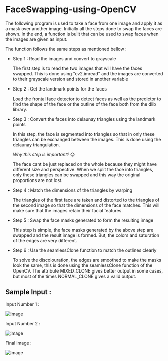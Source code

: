 # FaceSwapping-using-OpenCV

The following program is used to take a face from one image and apply it as a mask over another image. Initially all the steps done to swap the faces are shown. In the end, a function is built that can be used to swap faces when the images are given as input. 

The function follows the same steps as mentioned bellow :

* Step 1 : Read the images and convert to grayscale
  
  The first step is to read the two images that will have the faces swapped. This is done using "cv2.imread" and the images are converted to their grayscale version and   stored in another variable
  
* Step 2 : Get the landmark points for the faces

  Load the frontal face detector to detect faces as well as the predictor to find the shape of the face or the outline of the face both from the dlib library.
  
* Step 3 : Convert the faces into delaunay triangles using the landmark points
  
  In this step, the face is segmented into triangles so that in only these triangles can be exchanged between the images. This is done using the delaunay                 triangulation.

  _Why this step is important?_ :worried:

  The face cant be just replaced on the whole because they might have different size and perspective. When we split the face into triangles, only these triangles can     be swapped and this way the original proportions are not lost.

* Step 4 : Match the dimensions of the triangles by warping
  
  The triangles of the first face are taken and distorted to the triangles of the second image so that the dimensions of the face matches. This will make sure that the   images retain their facial features.
  
* Step 5 : Swap the face masks generated to form the resulting image
  
  This step is simple, the face masks generated by the above step are swapped and the result image is formed. But, the colors and saturation of the edges are very       different.
  
* Step 6 : Use the seamlessClone function to match the outlines clearly

  To solve the discolouration, the edges are smoothed to make the masks look the same, this is done using the seamlessClone function of the OpenCV. The attribute         MIXED_CLONE gives better output in some cases, but most of the times NORMAL_CLONE gives a valid output.
  

## Sample Input :
 
 Input Number 1 :
 
 ![image](https://user-images.githubusercontent.com/60283852/165671442-cbcaad0a-6163-43ff-94b3-afa402b30428.png?style=centerme)

 Input Number 2 :
 
 ![image](https://user-images.githubusercontent.com/60283852/165671479-150ad86b-f52f-4b72-a7fd-e05fb4bde9da.png)

 Final image :
 
 ![image](https://user-images.githubusercontent.com/60283852/165671507-9697276e-b204-4d8f-9fc1-8c252affaa47.png)
